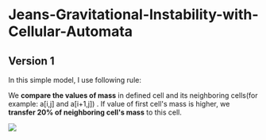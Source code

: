 # Jeans-Gravitational-Instability-with-Cellular-Automata

## Version 1
In this simple model, I use following rule:

We **compare the values of mass** in defined cell and its neighboring cells(for example: a[i,j] and a[i+1,j]) . If value of first cell's mass is higher, we **transfer 20% of neighboring cell's mass** to this cell.

![](https://github.com/user-attachments/assets/34ed383b-f641-470b-89e5-334455db81e6)
